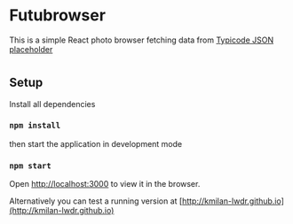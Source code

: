# Futubrowser 
This is a simple React photo browser fetching data from [Typicode JSON placeholder](jsonplaceholder.typicode.com) 
#

## Setup

Install all dependencies 

### `npm install`

then start the application in development mode 

### `npm start`

Open [http://localhost:3000](http://localhost:3000) to view it in the browser.

Alternatively you can test a running version at [http://kmilan-lwdr.github.io](http://kmilan-lwdr.github.io)



